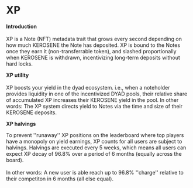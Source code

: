 # XP

**Introduction**\
\
XP is a Note (NFT) metadata trait that grows every second depending on how much KEROSENE the Note has deposited. XP is bound to the Notes once they earn it (non-transferrable token), and slashed proportionally when KEROSENE is withdrawn, incentivizing long-term deposits without hard locks.

**XP utility**\
\
XP boosts your yield in the dyad ecosystem. i.e., when a noteholder provides liquidity in one of the incentivized DYAD pools, their relative share of accumulated XP increases their KEROSENE yield in the pool. In other words: The XP system directs yield to Notes via the time and size of their KEROSENE deposits.

**XP halvings**

To prevent ''runaway'' XP positions on the leaderboard where top players have a monopoly on yield earnings, XP counts for all users are subject to halvings. Halvings are executed every 5 weeks, which means all users can expect XP decay of 96.8% over a period of 6 months (equally across the board).\
\
In other words: A new user is able reach up to 96.8% ''charge'' relative to their competiton in 6 months (all else equal).
